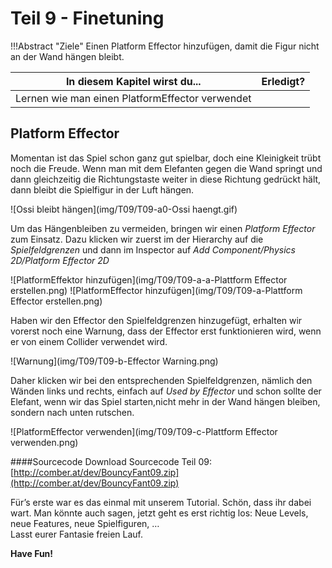 # Teil 9 - Finetuning

!!!Abstract "Ziele"
    Einen Platform Effector hinzufügen, damit die Figur nicht an der Wand hängen bleibt.

In diesem Kapitel wirst du... | Erledigt?
----------------------------- | ----------
Lernen wie man einen PlatformEffector verwendet |


## Platform Effector
Momentan ist das Spiel schon ganz gut spielbar, doch eine Kleinigkeit trübt noch die Freude. Wenn man mit dem Elefanten gegen die Wand springt und dann gleichzeitig die Richtungstaste weiter in diese Richtung gedrückt hält, dann bleibt die Spielfigur in der Luft hängen.

![Ossi bleibt hängen](img/T09/T09-a0-Ossi haengt.gif)

Um das Hängenbleiben zu vermeiden, bringen wir einen *Platform Effector* zum Einsatz. Dazu klicken wir zuerst im der Hierarchy auf die *Spielfeldgrenzen* und dann im Inspector auf *Add Component/Physics 2D/Platform Effector 2D*

![PlatformEffektor hinzufügen](img/T09/T09-a-a-Plattform Effector erstellen.png)
![PlatformEffector hinzufügen](img/T09/T09-a-Plattform Effector erstellen.png)

Haben wir den Effector den Spielfeldgrenzen hinzugefügt, erhalten wir vorerst noch eine Warnung, dass der Effector erst funktionieren wird, wenn er von einem Collider verwendet wird.

![Warnung](img/T09/T09-b-Effector Warning.png)

Daher klicken wir bei den entsprechenden Spielfeldgrenzen, nämlich den Wänden links und rechts, einfach auf *Used by Effector* und schon sollte der Elefant, wenn wir das Spiel starten,nicht mehr in der Wand hängen bleiben, sondern nach unten rutschen.

![PlatformEffector verwenden](img/T09/T09-c-Plattform Effector verwenden.png)

####Sourcecode
Download Sourcecode Teil 09: [http://comber.at/dev/BouncyFant09.zip](http://comber.at/dev/BouncyFant09.zip)

Für’s erste war es das einmal mit unserem Tutorial. Schön, dass ihr dabei wart. Man könnte auch sagen, jetzt geht es erst richtig los: Neue Levels, neue Features, neue Spielfiguren, …  
Lasst eurer Fantasie freien Lauf.

**Have Fun!**
